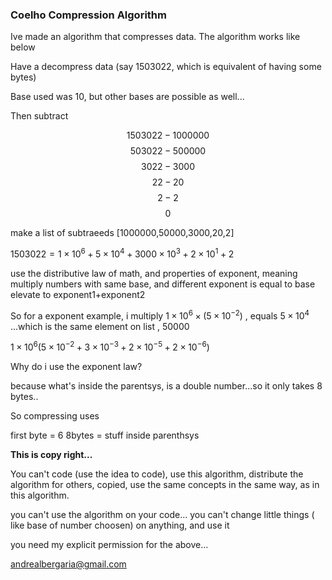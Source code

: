 ### Coelho Compression Algorithm 



Ive made an algorithm that compresses data. The algorithm works like below


Have a decompress data (say 1503022, which is equivalent of having some bytes)

Base used was 10, but other bases are possible as well...

Then subtract 

$$1503022 - 1000000$$
$$503022 - 500000$$
$$ 3022 - 3000 $$
$$ 22 - 20 $$
$$ 2 - 2 $$
$$ 0 $$

make a list of subtraeeds
[1000000,50000,3000,20,2]



$1503022 = 1 \times 10^6 + 5 \times 10^4 + 3000 \times 10^3 + 2 \times 10^1 + 2$

use the distributive law of math, and properties of exponent, meaning multiply numbers with same base, and different exponent is equal to base elevate to exponent1+exponent2

So for a exponent example, i multiply
$1 \times 10^6 \times (5 \times 10^{-2})$  , equals $5 \times 10^4$ ...which is the same element on list , 50000

$1 \times 10^6 ( 5 \times 10^{-2} + 3 \times 10^{-3} + 2 \times 10^{-5} + 2 \times 10^{-6})$

Why do i use the exponent law?

because what's inside the parentsys, is a double number...so it only takes 8 bytes..

So compressing uses

first byte = 6
8bytes = stuff inside parenthsys


**This is copy right...**

You can't code (use the idea to code), use this algorithm, distribute the algorithm for others, copied, use the same concepts in the same way, as in this algorithm.

you can't use the algorithm on your code...
you can't change little things ( like base of number choosen) on anything, and use it


you need my explicit permission for the above...

andrealbergaria@gmail.com




